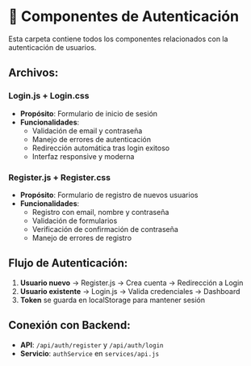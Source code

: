 # 🔐 Componentes de Autenticación

Esta carpeta contiene todos los componentes relacionados con la autenticación de usuarios.

## Archivos:

### **Login.js + Login.css**
- **Propósito**: Formulario de inicio de sesión
- **Funcionalidades**:
  - Validación de email y contraseña
  - Manejo de errores de autenticación
  - Redirección automática tras login exitoso
  - Interfaz responsive y moderna

### **Register.js + Register.css**
- **Propósito**: Formulario de registro de nuevos usuarios
- **Funcionalidades**:
  - Registro con email, nombre y contraseña
  - Validación de formularios
  - Verificación de confirmación de contraseña
  - Manejo de errores de registro

## Flujo de Autenticación:
1. **Usuario nuevo** → Register.js → Crea cuenta → Redirección a Login
2. **Usuario existente** → Login.js → Valida credenciales → Dashboard
3. **Token** se guarda en localStorage para mantener sesión

## Conexión con Backend:
- **API**: `/api/auth/register` y `/api/auth/login`
- **Servicio**: `authService` en `services/api.js`